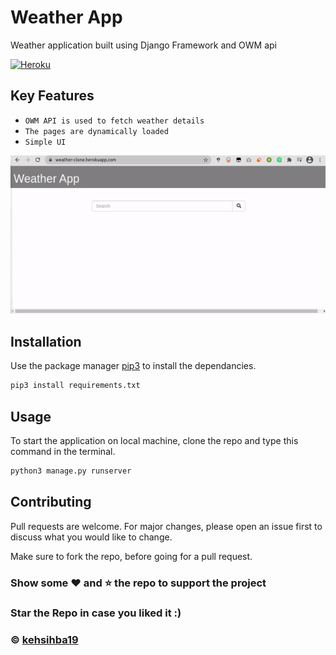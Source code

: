 # Weather App

Weather application built using Django Framework and OWM api

[![Heroku](http://heroku-badge.herokuapp.com/?app=search-clone)](https://weather-clone.herokuapp.com/)

## Key Features
- `OWM API is used to fetch weather details`
- `The pages are dynamically loaded`
- `Simple UI`


<div align="center"><img src="Image.gif"></div>


## Installation

Use the package manager [pip3](https://pip.pypa.io/en/stable/) to install the dependancies.

```python
pip3 install requirements.txt
```

## Usage
To start the application on local machine, clone the repo and type this command in the terminal.

```python
python3 manage.py runserver
```

## Contributing
Pull requests are welcome. For major changes, please open an issue first to discuss what you would like to change.

Make sure to fork the repo, before going for a pull request.


### Show some :heart: and :star: the repo to support the project

### Star the Repo in case you liked it :)

### © [kehsihba19](https://bit.ly/kehsihba19)
